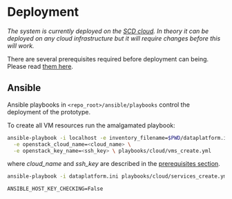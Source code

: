 # Deployment

_The system is currently deployed on the [SCD cloud](https://cloud.stfc.ac.uk/)._
_In theory it can be deployed on any cloud infrastructure but it will require_
_changes before this will work._

There are several prerequisites required before deployment can being. Please
read [them here](./prerequisites.md).

## Ansible

Ansible playbooks in `<repo_root>/ansible/playbooks` control the deployment
of the prototype.

To create all VM resources run the amalgamated playbook:

```sh
ansible-playbook -i localhost -e inventory_filename=$PWD/dataplatform.ini \
  -e openstack_cloud_name=<cloud_name> \
  -e openstack_key_name=<ssh_key> \ playbooks/cloud/vms_create.yml
```

where _cloud\_name_ and _ssh\_key_ are described in the [prerequisites section](./prerequisites.md#openstack-api--vm-credentials).

```sh
ansible-playbook -i dataplatform.ini playbooks/cloud/services_create.yml
```

`ANSIBLE_HOST_KEY_CHECKING=False`
